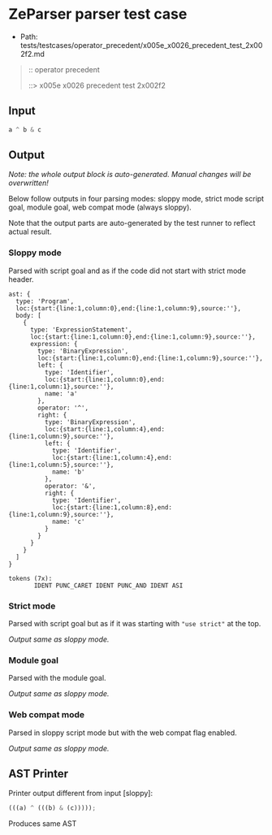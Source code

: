# ZeParser parser test case

- Path: tests/testcases/operator_precedent/x005e_x0026_precedent_test_2x002f2.md

> :: operator precedent
>
> ::> x005e x0026 precedent test 2x002f2

## Input

`````js
a ^ b & c
`````

## Output

_Note: the whole output block is auto-generated. Manual changes will be overwritten!_

Below follow outputs in four parsing modes: sloppy mode, strict mode script goal, module goal, web compat mode (always sloppy).

Note that the output parts are auto-generated by the test runner to reflect actual result.

### Sloppy mode

Parsed with script goal and as if the code did not start with strict mode header.

`````
ast: {
  type: 'Program',
  loc:{start:{line:1,column:0},end:{line:1,column:9},source:''},
  body: [
    {
      type: 'ExpressionStatement',
      loc:{start:{line:1,column:0},end:{line:1,column:9},source:''},
      expression: {
        type: 'BinaryExpression',
        loc:{start:{line:1,column:0},end:{line:1,column:9},source:''},
        left: {
          type: 'Identifier',
          loc:{start:{line:1,column:0},end:{line:1,column:1},source:''},
          name: 'a'
        },
        operator: '^',
        right: {
          type: 'BinaryExpression',
          loc:{start:{line:1,column:4},end:{line:1,column:9},source:''},
          left: {
            type: 'Identifier',
            loc:{start:{line:1,column:4},end:{line:1,column:5},source:''},
            name: 'b'
          },
          operator: '&',
          right: {
            type: 'Identifier',
            loc:{start:{line:1,column:8},end:{line:1,column:9},source:''},
            name: 'c'
          }
        }
      }
    }
  ]
}

tokens (7x):
       IDENT PUNC_CARET IDENT PUNC_AND IDENT ASI
`````

### Strict mode

Parsed with script goal but as if it was starting with `"use strict"` at the top.

_Output same as sloppy mode._

### Module goal

Parsed with the module goal.

_Output same as sloppy mode._

### Web compat mode

Parsed in sloppy script mode but with the web compat flag enabled.

_Output same as sloppy mode._

## AST Printer

Printer output different from input [sloppy]:

````js
(((a) ^ (((b) & (c)))));
````

Produces same AST
